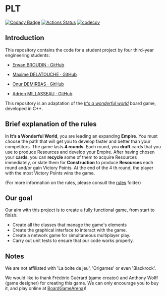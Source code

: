 # PLT

[![Codacy Badge](https://api.codacy.com/project/badge/Grade/5c57e663698d4805bb27e62c792d5ba6)](https://app.codacy.com/gh/Erwan-BR/PLT?utm_source=github.com&utm_medium=referral&utm_content=Erwan-BR/PLT&utm_campaign=Badge_Grade)
[![Actions Status](https://github.com/Erwan-BR/PLT/workflows/PLT%20build/badge.svg)](https://github.com/Erwan-BR/PLT/actions) [![codecov](https://codecov.io/gh/Erwan-BR/PLT/graph/badge.svg?token=1MESYSIBL5)](https://codecov.io/gh/Erwan-BR/PLT)

## Introduction

This repository contains the code for a student project by four third-year engineering students:

- [Erwan BROUDIN · GitHub](https://github.com/Erwan-BR)

- [Maxime DELATOUCHE · GitHub](https://github.com/Hakamatsu)

- [Onur DEMIRBAS · GitHub](https://github.com/Xblaze37)

- [Adrien MILLASSEAU · GitHub](https://github.com/AMillasseau)

This repository is an adaptation of the *<u>It's a wonderful world</u>* board game, developed in C++.

## Brief explanation of the rules

In **It’s a Wonderful World**, you are leading an expanding **Empire**. You must choose
the path that will get you to develop faster and better than your competitors.
The game lasts **4 rounds**. Each round, you **draft** cards that you use to
produce Resources and develop your Empire.
After having chosen your **cards**, you can **recycle** some of them to acquire
Resources immediately, or slate them for **Construction** to produce **Resources** each
round and/or gain Victory Points. At the end of the 4 th round, the player with the
most Victory Points wins the game.

(For more information on the rules, please consult the [rules](https://github.com/Erwan-BR/PLT/tree/master/resources/rules) folder)

## Our goal

Our aim with this project is to create a fully functional game, from start to finish:

- Create all the classes that manage the game's elements
- Create the graphical interface to interact with the game.
- Create a network game for simultaneous multiplayer play.
- Carry out unit tests to ensure that our code works properly.

## Notes

We are not affiliated with 'La boite de jeu', 'Origames' or even 'Blackrock'.

We would like to thank Frédéric Guérard (game creator) and Anthony Wolff (game designer) for creating this game. We can only encourage you to buy it, and play online at [BoardGameArena](https://fr.boardgamearena.com/gamepanel?game=itsawonderfulworld))!
